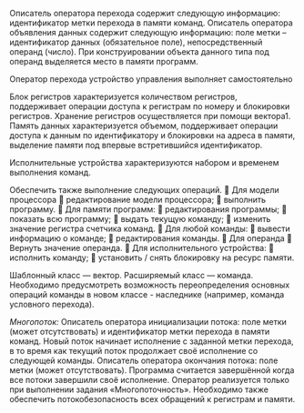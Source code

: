 Описатель оператора перехода содержит следующую информацию: идентификатор метки перехода в
памяти команд.
Описатель оператора объявления данных содержит следующую информацию: поле метки –
идентификатор данных (обязательное поле), непосредственный операнд (число). При конструировании
объекта данного типа под операнд выделяется место в памяти программ.

Оператор перехода устройство управления выполняет самостоятельно

Блок регистров характеризуется количеством регистров, поддерживает операции доступа к регистрам
по номеру и блокировки регистров. Хранение регистров осуществляется при помощи вектора1.
Память данных характеризуется объемом, поддерживает операции доступа к данным по
идентификатору и блокировки на адреса в памяти, выделение памяти под впервые встретившийся
идентификатор.

Исполнительные устройства характеризуются набором и временем выполнения команд.

Обеспечить также выполнение следующих операций.
 Для модели процессора
 редактирование модели процессора;
 выполнить программу.
 Для памяти программ:
 редактирования программы;
 показать всю программу;
 выдать текущую команду;
 изменить значение регистра счетчика команд.
 Для любой команды:
 вывести информацию о команде;
 редактирования команды.
 Для операнда
 Вернуть значение операнда.
 Для исполнительного устройства:
 исполнить команду;
 установить / снять блокировку на ресурс памяти.

Шаблонный класс — вектор.
Расширяемый класс — команда. Необходимо предусмотреть возможность переопределения основных операций команды в новом классе - наследнике (например, команда условного перехода).


_Многопоток:_
Описатель оператора инициализации потока: поле метки (может отсутствовать) и идентификатор метки перехода в памяти команд. Новый поток начинает исполнение с заданной метки перехода, в то время как текущий поток продолжает своё исполнение со следующей команды.
Описатель оператора окончания потока: поле метки (может отсутствовать). Программа считается завершённой когда все потоки завершили своё исполнение.
Оператор реализуется только при выполнении задания «Многопоточность». Необходимо также обеспечить потокобезопасность всех обращений к регистрам и памяти.